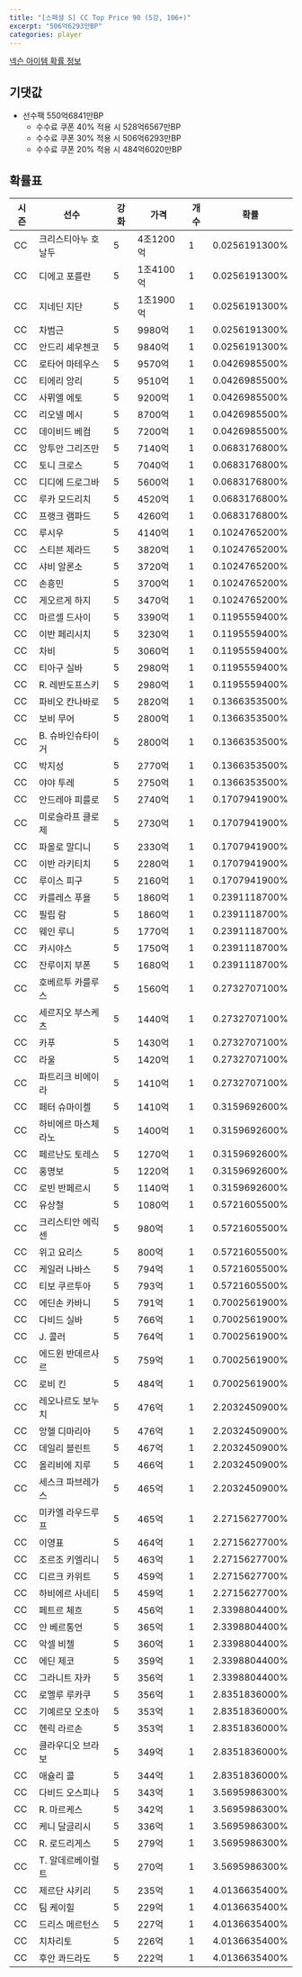 ```yaml
---
title: "[스페셜 S] CC Top Price 90 (5강, 106+)"
excerpt: "506억6293만BP"
categories: player
---
```

[넥슨 아이템 확률 정보](http://iteminfo.nexon.com/probability/fo4?sn=7422)

## 기댓값
- 선수팩 550억6841만BP
  - 수수료 쿠폰 40% 적용 시 528억6567만BP
  - 수수료 쿠폰 30% 적용 시 506억6293만BP
  - 수수료 쿠폰 20% 적용 시 484억6020만BP


## 확률표

|시즌|선수|강화|가격|개수|확률|
|---|---|---|---|---|---|
|CC|크리스티아누 호날두|5|4조1200억|1|0.0256191300%|
|CC|디에고 포를란|5|1조4100억|1|0.0256191300%|
|CC|지네딘 지단|5|1조1900억|1|0.0256191300%|
|CC|차범근|5|9980억|1|0.0256191300%|
|CC|안드리 셰우첸코|5|9840억|1|0.0256191300%|
|CC|로타어 마테우스|5|9570억|1|0.0426985500%|
|CC|티에리 앙리|5|9510억|1|0.0426985500%|
|CC|사뮈엘 에토|5|9200억|1|0.0426985500%|
|CC|리오넬 메시|5|8700억|1|0.0426985500%|
|CC|데이비드 베컴|5|7200억|1|0.0426985500%|
|CC|앙투안 그리즈만|5|7140억|1|0.0683176800%|
|CC|토니 크로스|5|7040억|1|0.0683176800%|
|CC|디디에 드로그바|5|5600억|1|0.0683176800%|
|CC|루카 모드리치|5|4520억|1|0.0683176800%|
|CC|프랭크 램파드|5|4260억|1|0.0683176800%|
|CC|루시우|5|4140억|1|0.1024765200%|
|CC|스티븐 제라드|5|3820억|1|0.1024765200%|
|CC|샤비 알론소|5|3720억|1|0.1024765200%|
|CC|손흥민|5|3700억|1|0.1024765200%|
|CC|게오르게 하지|5|3470억|1|0.1024765200%|
|CC|마르셀 드사이|5|3390억|1|0.1195559400%|
|CC|이반 페리시치|5|3230억|1|0.1195559400%|
|CC|차비|5|3060억|1|0.1195559400%|
|CC|티아구 실바|5|2980억|1|0.1195559400%|
|CC|R. 레반도프스키|5|2980억|1|0.1195559400%|
|CC|파비오 칸나바로|5|2820억|1|0.1366353500%|
|CC|보비 무어|5|2800억|1|0.1366353500%|
|CC|B. 슈바인슈타이거|5|2800억|1|0.1366353500%|
|CC|박지성|5|2770억|1|0.1366353500%|
|CC|야야 투레|5|2750억|1|0.1366353500%|
|CC|안드레아 피를로|5|2740억|1|0.1707941900%|
|CC|미로슬라프 클로제|5|2730억|1|0.1707941900%|
|CC|파올로 말디니|5|2330억|1|0.1707941900%|
|CC|이반 라키티치|5|2280억|1|0.1707941900%|
|CC|루이스 피구|5|2160억|1|0.1707941900%|
|CC|카를레스 푸욜|5|1860억|1|0.2391118700%|
|CC|필립 람|5|1860억|1|0.2391118700%|
|CC|웨인 루니|5|1770억|1|0.2391118700%|
|CC|카시야스|5|1750억|1|0.2391118700%|
|CC|잔루이지 부폰|5|1680억|1|0.2391118700%|
|CC|호베르투 카를루스|5|1560억|1|0.2732707100%|
|CC|세르지오 부스케츠|5|1440억|1|0.2732707100%|
|CC|카푸|5|1430억|1|0.2732707100%|
|CC|라울|5|1420억|1|0.2732707100%|
|CC|파트리크 비에이라|5|1410억|1|0.2732707100%|
|CC|페터 슈마이켈|5|1410억|1|0.3159692600%|
|CC|하비에르 마스체라노|5|1400억|1|0.3159692600%|
|CC|페르난도 토레스|5|1270억|1|0.3159692600%|
|CC|홍명보|5|1220억|1|0.3159692600%|
|CC|로빈 반페르시|5|1140억|1|0.3159692600%|
|CC|유상철|5|1080억|1|0.5721605500%|
|CC|크리스티안 에릭센|5|980억|1|0.5721605500%|
|CC|위고 요리스|5|800억|1|0.5721605500%|
|CC|케일러 나바스|5|794억|1|0.5721605500%|
|CC|티보 쿠르투아|5|793억|1|0.5721605500%|
|CC|에딘손 카바니|5|791억|1|0.7002561900%|
|CC|다비드 실바|5|766억|1|0.7002561900%|
|CC|J. 콜러|5|764억|1|0.7002561900%|
|CC|에드윈 반데르사르|5|759억|1|0.7002561900%|
|CC|로비 킨|5|484억|1|0.7002561900%|
|CC|레오나르도 보누치|5|476억|1|2.2032450900%|
|CC|앙헬 디마리아|5|476억|1|2.2032450900%|
|CC|데일리 블린트|5|467억|1|2.2032450900%|
|CC|올리비에 지루|5|466억|1|2.2032450900%|
|CC|세스크 파브레가스|5|465억|1|2.2032450900%|
|CC|미카엘 라우드루프|5|465억|1|2.2715627700%|
|CC|이영표|5|464억|1|2.2715627700%|
|CC|조르조 키엘리니|5|463억|1|2.2715627700%|
|CC|디르크 카위트|5|459억|1|2.2715627700%|
|CC|하비에르 사네티|5|459억|1|2.2715627700%|
|CC|페트르 체흐|5|456억|1|2.3398804400%|
|CC|얀 베르통언|5|365억|1|2.3398804400%|
|CC|악셀 비첼|5|360억|1|2.3398804400%|
|CC|에딘 제코|5|359억|1|2.3398804400%|
|CC|그라니트 자카|5|356억|1|2.3398804400%|
|CC|로멜루 루카쿠|5|356억|1|2.8351836000%|
|CC|기예르모 오초아|5|353억|1|2.8351836000%|
|CC|헨릭 라르손|5|353억|1|2.8351836000%|
|CC|클라우디오 브라보|5|349억|1|2.8351836000%|
|CC|애슐리 콜|5|344억|1|2.8351836000%|
|CC|다비드 오스피나|5|343억|1|3.5695986300%|
|CC|R. 마르케스|5|342억|1|3.5695986300%|
|CC|케니 달글리시|5|336억|1|3.5695986300%|
|CC|R. 로드리게스|5|279억|1|3.5695986300%|
|CC|T. 알데르베이럴트|5|270억|1|3.5695986300%|
|CC|제르단 샤키리|5|235억|1|4.0136635400%|
|CC|팀 케이힐|5|229억|1|4.0136635400%|
|CC|드리스 메르턴스|5|227억|1|4.0136635400%|
|CC|치차리토|5|226억|1|4.0136635400%|
|CC|후안 콰드라도|5|222억|1|4.0136635400%|
